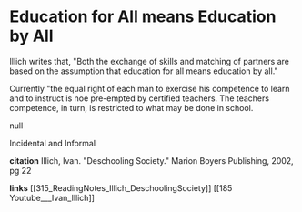 # Education for All means Education by All

Illich writes that, "Both the exchange of skills and matching of partners are based on the assumption that education for all means education by all."

Currently "the equal right of each man to exercise his competence to learn and to instruct is noe pre-empted by certified teachers. The teachers competence, in turn, is restricted to what may be done in school. 

null

Incidental and Informal

**citation**
Illich, Ivan. "Deschooling Society." Marion Boyers Publishing, 2002, pg 22

**links**
[[315_ReadingNotes_Illich_DeschoolingSociety]]
[[185 Youtube___Ivan_Illich]]

